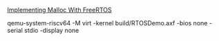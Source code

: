 [Implementing Malloc With FreeRTOS](https://embeddedartistry.com/blog/2018/01/15/implementing-malloc-with-freertos/)

qemu-system-riscv64 -M virt -kernel build/RTOSDemo.axf  -bios none -serial stdio -display none
